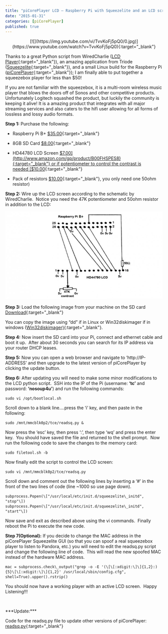 ```yaml
---
title: "piCorePlayer LCD – Raspberry Pi with Squeezelite and an LCD screen"
date: "2015-01-31"
categories: [piCorePlayer]
published: true
---
```

<p align="center">
[![](https://img.youtube.com/vi/TvvKoFj5pQ0/0.jpg)](https://www.youtube.com/watch?v=TvvKoFj5pQ0){:target="_blank"}
</p>

Thanks to a great Python script from WiredCharlie ([LCD Player](http://forums.slimdevices.com/showthread.php?101269-piCorePlayer-%A32-LCD){:target="_blank"}), an amazing application from Triode ([Squeezelite](http://forums.slimdevices.com/showthread.php?97046-Announce-Squeezelite-a-small-headless-squeezeplay-emulator-for-linux-(alsa-only)){:target="_blank"}), and a small Linux build for the Raspberry Pi ([piCorePlayer](http://forums.slimdevices.com/showthread.php?97803-piCorePlayer-Squeezelite-on-Microcore-linux-An-embedded-OS-in-RAM-with-Squeezelite){:target="_blank"}); I am finally able to put together a squeezebox player for less than $50!

If you are not familiar with the squeezebox, it is a multi-room wireless music player that blows the doors off of Sonos and other competitive products. Unfortunately Logitech squashed the product, but luckily the community is keeping it alive! It is a amazing product that integrates with all major streaming services and also caters to the hifi user allowing for all forms of lossless and lossy audio formats.

**Step 1:** 
Purchase the following:
* Raspberry Pi B+ [$35.00](http://www.element14.com/community/community/raspberry-pi?CMP=KNC-PS-G-NA-RPI-BRND){:target="_blank"}

* 8GB SD Card [$8.00](http://www.amazon.com/Sandisk-MicroSDHC-Memory-Card-Adapter/dp/B000WH6H1M){:target="_blank"}

* HD44780 LCD Screen [$7.00](http://www.amazon.com/gp/product/B00FHSPES8){:target="_blank"} or if potentiometer to control the contrast is needed [$10.00](https://www.adafruit.com/product/181){:target="_blank"}

* Pack of resistors [$10.00](http://www.amazon.com/E-Projects-400-Piece-Value-Resistor/dp/B00E9Z0OCG){:target="_blank"}, you only need one 50ohm resistor)

**Step 2:** Wire up the LCD screen according to the schematic by WiredCharlie.  Notice you need the 47K potentiometer and 50ohm resistor in addition to the LCD:

![](../images/piCorePlayerLCD-672x372.jpg)

**Step 3:** Load the following image from your machine on the SD card [Download](https://drive.google.com/file/d/0B-txOr6ZUTq5blI4RkQxNXF4ajg/view?usp=sharing){:target="_blank"}

You can copy the image using “dd” if in Linux or Win32diskimager if in windows ([Win32diskimager)](http://sourceforge.net/projects/win32diskimager/){:target="_blank"}.

**Step 4:** Now insert the SD card into your Pi, connect and ethernet cable and boot it up.  After about 30 seconds you can search for its IP address via your router DHCP leases.

**Step 5:** Now you can open a web browser and navigate to ‘http://IP-ADDRESS’ and then upgrade to the latest version of piCorePlayer by clicking the update button.

**Step 6:** After updating you will need to make some minor modifications to the LCD python script.  SSH into the IP of the Pi (username: **‘tc’** and password: **‘nosoup4u’**) and run the following commands:
```
sudo vi /opt/bootlocal.sh
```

Scroll down to a blank line….press the ‘i’ key, and then paste in the following:
```
sudo /mnt/mmcblk0p2/tce/readsq.py &
```
Now press the ‘esc’ key, then press ‘:’, then type ‘wq’ and press the enter key.  You should have saved the file and returned to the shell prompt.  Now run the following code to save the changes to the memory card:
```
sudo filetool.sh -b
```
Now finally edit the script to control the LCD screen:
```
sudo vi /mnt/mmcblk0p2/tce/readsq.py
```
Scroll down and comment out the following lines by inserting a ‘#’ in the front of the two lines of code (line ~1000 so use page down).
```
subprocess.Popen(\["/usr/local/etc/init.d/squeezelite\_initd", "stop"\])
subprocess.Popen(\["/usr/local/etc/init.d/squeezelite\_initd", "start"\])
```
Now save and exit as described above using the vi commands.  Finally reboot the Pi to execute the new code.

**Step 7(Optional):** If you decide to change the MAC address in the piCorePlayer Squeezelite GUI (so that you can spoof a real squeezebox player to listen to Pandora, etc.) you will need to edit the readsq.py script and change the following line of code.  This will read the new spoofed MAC instead of the hardware MAC address.
```
mac = subprocess.check\_output("grep -o -E '(\[\[:xdigit:\]\]{1,2}:){5}\[\[:xdigit:\]\]{1,2}' /usr/local/sbin/config.cfg", shell=True).upper().rstrip()
```
You should now have a working player with an active LCD screen.  Happy Listening!!!

 

\*\*\*Update:\*\*\*

Code for the readsq.py file to update other versions of piCorePlayer: [readsq.py](http://www.thesterk.com/wp-content/uploads/2015/01/readsq.py_.txt){:target="_blank"}
